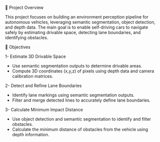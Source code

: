 📖 Project Overview

This project focuses on building an environment perception pipeline for autonomous vehicles, leveraging semantic segmentation, object detection, and depth data. The main goal is to enable self-driving cars to navigate safely by estimating drivable space, detecting lane boundaries, and identifying obstacles.

🎯 Objectives

1- Estimate 3D Drivable Space
- Use semantic segmentation outputs to determine drivable areas.
- Compute 3D coordinates (x,y,z) of pixels using depth data and camera calibration matrices.
  
2- Detect and Refine Lane Boundaries
- Identify lane markings using semantic segmentation outputs.
- Filter and merge detected lines to accurately define lane boundaries.
  
3- Calculate Minimum Impact Distance
- Use object detection and semantic segmentation to identify and filter obstacles.
- Calculate the minimum distance of obstacles from the vehicle using depth information.
